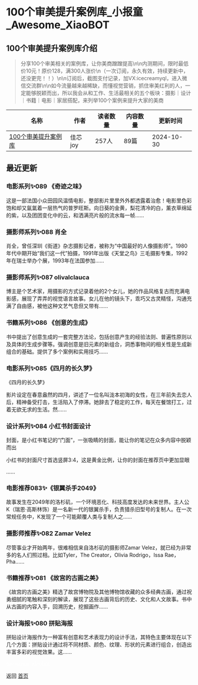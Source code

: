 # 100个审美提升案例库_小报童_Awesome_XiaoBOT

## 100个审美提升案例库介绍
> 分享100个审美相关的案例库，让你美商蹭蹭提高\n\n内测期间，限时最低价10元！原价128，满300人涨价\n（一次订阅，永久有效，持续更新中，还没更完！！）\n\n订阅后，截图支付记录，加VX:icecreamyql，进入微信交流群\n\n如今流量越来越稀缺，而懂视觉营销，抓住审美红利的人，一定能够脱颖而出，所以我会从和工作、生活最相关的五个板块：摄影｜设计｜书籍｜电影｜家居搭配，来列举100个案例来提升大家的美商  
  


|名称|作者|读者数量|内容数量|更新时间|
|---|---|---|---|---|
|[100个审美提升案例库](https://xiaobot.net/p/icecreamyql?refer=9c3f1c95-a052-465a-9902-f6d75080262a)|佳芯joy|257人|89篇|2024-10-30|

## 最近更新
### 电影系列✨089 《奇迹之味》

这是一部法国小众田园风温情电影，整部影片里里外外都透露着治愈！电影里色彩饱和却又氤氲着一层热气的普罗旺斯。向日葵的金黄，梨花清冷的白，薰衣草绵延的紫，以及团团变化中的云，和洒满亮片般的流水每一帧......

### 摄影师系列✨088 肖全

肖全，曾任深圳《街道》杂志摄影记者，被称为“中国最好的人像摄影师”。1980年代中期开始“我们这一代”拍摄，1991年出版《天堂之鸟》三毛摄影专集，1992年在瑞士举办个展，1993年在法国参加......

### 摄影师系列✨087 olivalclauca

博主是个艺术家，用摄影的方式记录着他的2个女儿，她的作品风格复古而充满电影感，展现了弄弄的视觉语言故事。女儿在他的镜头下，乖巧又古灵精怪，沟通充满了自由感，被他这种文艺气息但又带有......

### 书籍系列✨086 《创意的生成》

书中提出了创意生成的一套完整方法论，包括创意产生的经验法则、普遍性原则以及具体的生成步骤等。强调创意是旧元素的新组合，洞悉事物间的相关性是生成新组合的基础。提供了多个案例和实用技巧......

### 电影系列✨085《四月的长久梦》

《四月的长久梦》

影片设定在春意盎然的四月，讲述了一位名叫泷本初海的女性，在三年前失去恋人后，精神备受打击，生活陷入了停滞。她辞去了稳定的工作，每天在餐馆打工，过着无欲无求的生活。然......

### 设计系列✨084 小红书封面设计

封面，是小红书笔记的“门面”，一张吸睛的封面，能让你的笔记在众多内容中脱颖而出

小红书的封面尺寸首选竖屏3:4，这是黄金比例，让你的封面在推荐页中更加显眼

......

### 电影推荐083✨《银翼杀手2049》

故事发生在2049年的洛杉矶，一个环境恶化、科技高度发达的未来世界。主人公K（瑞恩·高斯林饰）是一名新一代的银翼杀手，负责猎杀旧型号的复制人。在一次常规任务中，K发现了一个可能颠覆人类与复制人之......

### 摄影师推荐✨082 Zamar Velez

尽管事业才开始两年，很难相信来自洛杉矶的摄影师Zamar Velez，就已经为非常多的名人们照过相。比如Tyler，The Creator，Olivia
Rodrigo，Issa Rae，Pha......

### 书籍推荐✨081 《故宫的古画之美》

《故宫的古画之美》精选了故宫博物院及其他博物馆收藏的众多经典古画，通过祝勇细腻的笔触和深刻的解读，展现了这些古画背后的历史、文化和人文故事。书中从古画的内容入手，回溯历史，挖掘画作......

### 设计海报✨080 拼贴海报

拼贴设计海报作为一种富有创意和艺术表现力的设计手法，其特色主要体现在以下几个方面：拼贴设计通过将不同材质、颜色、纹理、形状的元素进行组合，创造出丰富多彩的视觉效果。这......


<a href="https://github.com/Reno9527/awesome-xiaobot" style="color: white; text-decoration: none;">awesome-xiaobot</a>

返回 [首页](../README.md)
